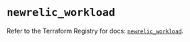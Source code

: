 # `newrelic_workload`

Refer to the Terraform Registry for docs: [`newrelic_workload`](https://registry.terraform.io/providers/newrelic/newrelic/3.69.1/docs/resources/workload).
